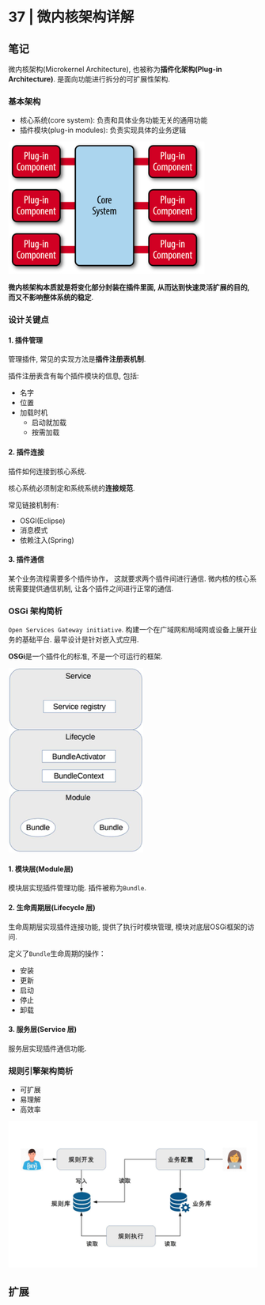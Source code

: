 # 37 | 微内核架构详解

## 笔记

微内核架构(Microkernel Architecture), 也被称为**插件化架构(Plug-in Architecture)**. 是面向功能进行拆分的可扩展性架构.

### 基本架构

* 核心系统(core system): 负责和具体业务功能无关的通用功能
* 插件模块(plug-in modules): 负责实现具体的业务逻辑

![](./img/37_01.png)

**微内核架构本质就是将变化部分封装在插件里面, 从而达到快速灵活扩展的目的, 而又不影响整体系统的稳定**.

### 设计关键点

#### 1. 插件管理

管理插件, 常见的实现方法是**插件注册表机制**.

插件注册表含有每个插件模块的信息, 包括:

* 名字
* 位置
* 加载时机
	* 启动就加载
	* 按需加载

#### 2. 插件连接

插件如何连接到核心系统.

核心系统必须制定和系统系统的**连接规范**.

常见链接机制有:

* OSGI(Eclipse)
* 消息模式
* 依赖注入(Spring)

#### 3. 插件通信

某个业务流程需要多个插件协作， 这就要求两个插件间进行通信. 微内核的核心系统需要提供通信机制, 让各个插件之间进行正常的通信.

### OSGi 架构简析

`Open Services Gateway initiative`. 构建一个在广域网和局域网或设备上展开业务的基础平台. 最早设计是针对嵌入式应用.

**OSGi**是一个插件化的标准, 不是一个可运行的框架.

![](./img/37_02.png)

#### 1. 模块层(Module层)

模块层实现插件管理功能. 插件被称为`Bundle`.

#### 2. 生命周期层(Lifecycle 层)

生命周期层实现插件连接功能, 提供了执行时模块管理, 模块对底层OSGi框架的访问.

定义了`Bundle`生命周期的操作：

* 安装
* 更新
* 启动
* 停止
* 卸载

#### 3. 服务层(Service 层)

服务层实现插件通信功能.

### 规则引擎架构简析

* 可扩展
* 易理解
* 高效率

![](./img/37_03.jpg)

## 扩展